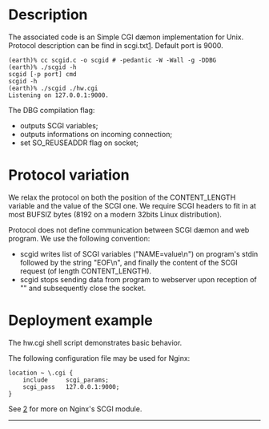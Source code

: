 # Description
The associated code is an Simple CGI dæmon implementation
for Unix. Protocol description can be find in scgi.txt[1].
Default port is 9000.

	(earth)% cc scgid.c -o scgid # -pedantic -W -Wall -g -DDBG
	(earth)% ./scgid -h
	scgid [-p port] cmd
	scgid -h
	(earth)% ./scgid ./hw.cgi
	Listening on 127.0.0.1:9000.

The DBG compilation flag:

- outputs SCGI variables;
- outputs informations on incoming connection;
- set SO_REUSEADDR flag on socket;

# Protocol variation
We relax the protocol on both the position of the
CONTENT_LENGTH variable and the value of the SCGI one.
We require SCGI headers to fit in at most BUFSIZ bytes
(8192 on a modern 32bits Linux distribution).

Protocol does not define communication between SCGI
dæmon and web program. We use the following convention:

- scgid writes list of SCGI variables ("NAME=value\n") on program's
  stdin followed by the string "EOF\n", and finally the content
  of the SCGI request (of length CONTENT_LENGTH).
- scgid stops sending data from program to webserver upon reception
  of "</html>" and subsequently close the socket.

# Deployment example
The hw.cgi shell script demonstrates basic behavior.

The following configuration file may be used for
Nginx:

	location ~ \.cgi {
		include		scgi_params;
		scgi_pass	127.0.0.1:9000;
	}

See [2] for more on Nginx's SCGI module.

---

[1]: http://www.python.ca/scgi/protocol.txt
[2]: http://nginx.org/en/docs/http/ngx_http_scgi_module.html
